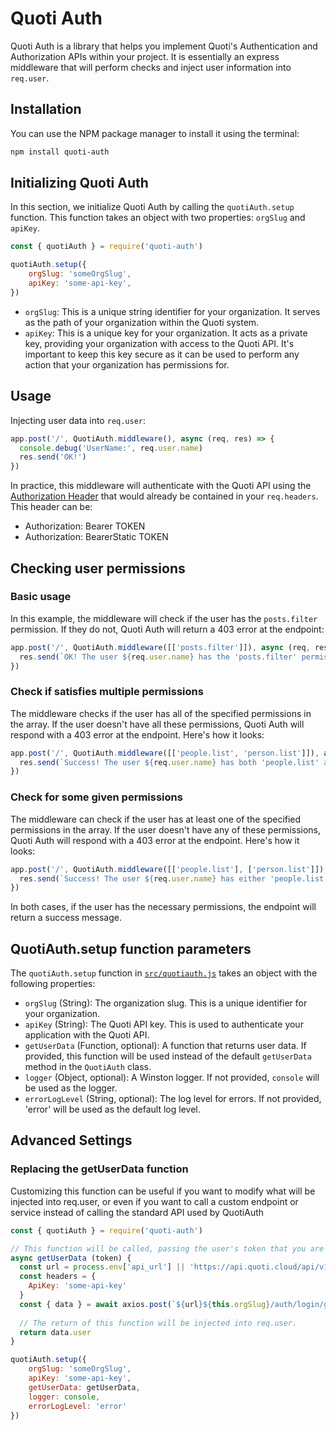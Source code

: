 # Quoti Auth
Quoti Auth is a library that helps you implement Quoti's Authentication and Authorization APIs within your project.
It is essentially an express middleware that will perform checks and inject user information into `req.user`.

## Installation

You can use the NPM package manager to install it using the terminal:
```bash
npm install quoti-auth
```

## Initializing Quoti Auth

In this section, we initialize Quoti Auth by calling the `quotiAuth.setup` function. This function takes an object with two properties: `orgSlug` and `apiKey`.

```javascript
const { quotiAuth } = require('quoti-auth')

quotiAuth.setup({
    orgSlug: 'someOrgSlug',
    apiKey: 'some-api-key',
})
```

- `orgSlug`: This is a unique string identifier for your organization. It serves as the path of your organization within the Quoti system.
- `apiKey`: This is a unique key for your organization. It acts as a private key, providing your organization with access to the Quoti API. It's important to keep this key secure as it can be used to perform any action that your organization has permissions for.

## Usage

Injecting user data into `req.user`:
```javascript
app.post('/', QuotiAuth.middleware(), async (req, res) => {
  console.debug('UserName:', req.user.name)
  res.send('OK!')
})
```
In practice, this middleware will authenticate with the Quoti API using the [Authorization Header](https://developer.mozilla.org/pt-BR/docs/Web/HTTP/Headers/Authorization) that would already be contained in your `req.headers`.
This header can be:
 - Authorization: Bearer TOKEN
 - Authorization: BearerStatic TOKEN

## Checking user permissions
### Basic usage
In this example, the middleware will check if the user has the `posts.filter` permission. If they do not, Quoti Auth will return a 403 error at the endpoint:
```javascript
app.post('/', QuotiAuth.middleware([['posts.filter']]), async (req, res) => {
  res.send(`OK! The user ${req.user.name} has the 'posts.filter' permission`)
})
```

### Check if satisfies multiple permissions

The middleware checks if the user has all of the specified permissions in the array. If the user doesn't have all these permissions, Quoti Auth will respond with a 403 error at the endpoint. Here's how it looks:

```javascript
app.post('/', QuotiAuth.middleware([['people.list', 'person.list']]), async (req, res) => {
  res.send(`Success! The user ${req.user.name} has both 'people.list' and 'person.list' permissions.`)
})
```


### Check for some given permissions

The middleware can check if the user has at least one of the specified permissions in the array. If the user doesn't have any of these permissions, Quoti Auth will respond with a 403 error at the endpoint. Here's how it looks:

```javascript
app.post('/', QuotiAuth.middleware([['people.list'], ['person.list']]), async (req, res) => {
  res.send(`Success! The user ${req.user.name} has either 'people.list' or 'person.list' permission.`)
})
```

In both cases, if the user has the necessary permissions, the endpoint will return a success message.


## QuotiAuth.setup function parameters

The `quotiAuth.setup` function in [`src/quotiauth.js`](https://github.com/byndcloud/quoti-auth/blob/develop/src/quotiauth.js "src/quotiauth.js") takes an object with the following properties:

- `orgSlug` (String): The organization slug. This is a unique identifier for your organization.
- `apiKey` (String): The Quoti API key. This is used to authenticate your application with the Quoti API.
- `getUserData` (Function, optional): A function that returns user data. If provided, this function will be used instead of the default `getUserData` method in the `QuotiAuth` class.
- `logger` (Object, optional): A Winston logger. If not provided, `console` will be used as the logger.
- `errorLogLevel` (String, optional): The log level for errors. If not provided, 'error' will be used as the default log level.

## Advanced Settings
### Replacing the getUserData function

Customizing this function can be useful if you want to modify what will be injected into req.user, or even if you want to call a custom endpoint or service instead of calling the standard API used by QuotiAuth

```javascript
const { quotiAuth } = require('quoti-auth')

// This function will be called, passing the user's token that you are querying to return the user's data
async getUserData (token) {
  const url = process.env['api_url'] || 'https://api.quoti.cloud/api/v1/'
  const headers = {
    ApiKey: 'some-api-key'
  }
  const { data } = await axios.post(`${url}${this.orgSlug}/auth/login/getuser`, { token }, { headers })
  
  // The return of this function will be injected into req.user.
  return data.user
}

quotiAuth.setup({
    orgSlug: 'someOrgSlug',
    apiKey: 'some-api-key',
    getUserData: getUserData,
    logger: console,
    errorLogLevel: 'error'
})
```